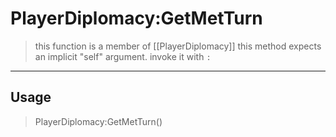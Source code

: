 # PlayerDiplomacy:GetMetTurn
> this function is a member of [[PlayerDiplomacy]]
> this method expects an implicit "self" argument. invoke it with `:`
-----
## Usage
> PlayerDiplomacy:GetMetTurn()
